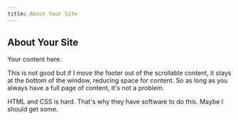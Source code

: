 ```yaml
---
title: About Your Site
---
```


## About Your Site

Your content here.

This is not good but if I move the footer out of the scrollable content, it stays at the bottom of the window, reducing space for content. So as long as you always have a full page of content, it's not a problem.

 HTML and CSS is hard. That's why they have software to do this. Maybe I should get some.
